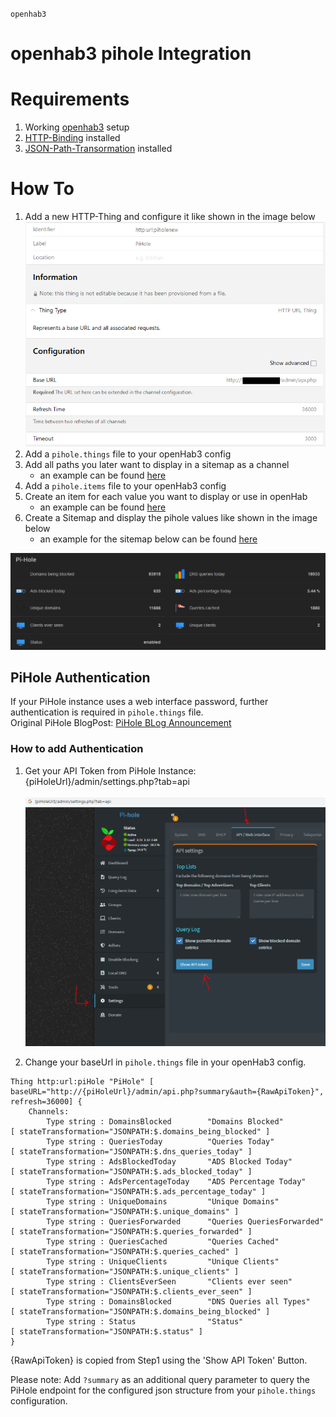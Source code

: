 `openhab3` 
# openhab3 pihole Integration

# Requirements

1. Working [openhab3](https://www.openhab.org/) setup
1. [HTTP-Binding](https://www.openhab.org/addons/bindings/http/) installed
1. [JSON-Path-Transormation](https://www.openhab.org/addons/transformations/jsonpath/) installed


# How To

1. Add a new HTTP-Thing and configure it like shown in the image below
![thing_config.png](thing_config.png)
1. Add a `pihole.things` file to your openHab3 config
1. Add all paths you later want to display in a sitemap as a channel
    * an example can be found [here](pihole.things)
1. Add a `pihole.items` file to your openHab3 config
1. Create an item for each value you want to display or use in openHab
    * an example can be found [here](pihole.items)
1. Create a Sitemap and display the pihole values like shown in the image below
    * an example for the sitemap below can be found [here](pihole.sitemap)

![Example](sitemap_example.png)



## PiHole Authentication

If your PiHole instance uses a web interface password, further authentication is required in `pihole.things` file. <br/>
Original PiHole BlogPost: [PiHole BLog Announcement](https://pi-hole.net/blog/2022/11/17/upcoming-changes-authentication-for-more-api-endpoints-required/)

### How to add Authentication

1. Get your API Token from PiHole Instance: {piHoleUrl}/admin/settings.php?tab=api </br> </br>
![PiHoleAuthentication](piHoleAuthenticationSettingTab.PNG)

2. Change your baseUrl in  `pihole.things` file in your openHab3 config.


```
Thing http:url:piHole "PiHole" [ baseURL="http://{piHoleUrl}/admin/api.php?summary&auth={RawApiToken}", refresh=36000] {
    Channels:
        Type string : DomainsBlocked        "Domains Blocked"          [ stateTransformation="JSONPATH:$.domains_being_blocked" ]
        Type string : QueriesToday          "Queries Today"            [ stateTransformation="JSONPATH:$.dns_queries_today" ]
        Type string : AdsBlockedToday       "ADS Blocked Today"        [ stateTransformation="JSONPATH:$.ads_blocked_today" ]
        Type string : AdsPercentageToday    "ADS Percentage Today"     [ stateTransformation="JSONPATH:$.ads_percentage_today" ]
        Type string : UniqueDomains         "Unique Domains"           [ stateTransformation="JSONPATH:$.unique_domains" ]
        Type string : QueriesForwarded      "Queries QueriesForwarded" [ stateTransformation="JSONPATH:$.queries_forwarded" ]
        Type string : QueriesCached         "Queries Cached"           [ stateTransformation="JSONPATH:$.queries_cached" ]
        Type string : UniqueClients         "Unique Clients"           [ stateTransformation="JSONPATH:$.unique_clients" ]
        Type string : ClientsEverSeen       "Clients ever seen"        [ stateTransformation="JSONPATH:$.clients_ever_seen" ]
        Type string : DomainsBlocked        "DNS Queries all Types"    [ stateTransformation="JSONPATH:$.domains_being_blocked" ]
        Type string : Status                "Status"                   [ stateTransformation="JSONPATH:$.status" ]
}

```
{RawApiToken} is copied from Step1 using the 'Show API Token' Button.

Please note: Add `?summary` as an additional query parameter to query the PiHole endpoint for the configured json structure from your `pihole.things` configuration.



